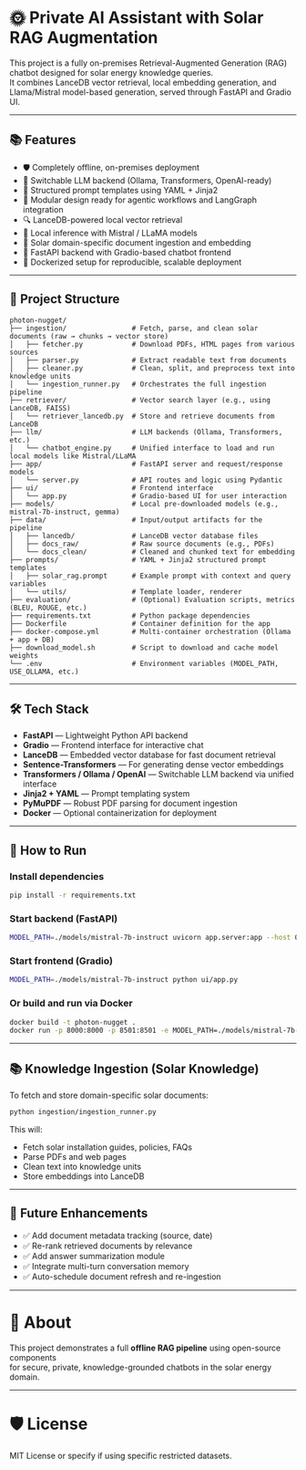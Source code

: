 # 🌞 Private AI Assistant with Solar RAG Augmentation

This project is a fully on-premises Retrieval-Augmented Generation (RAG) chatbot designed for solar energy knowledge queries.  
It combines LanceDB vector retrieval, local embedding generation, and Llama/Mistral model-based generation, served through FastAPI and Gradio UI.

---

## 📚 Features

- 🛡️ Completely offline, on-premises deployment
- 🔁 Switchable LLM backend (Ollama, Transformers, OpenAI-ready)
- 📄 Structured prompt templates using YAML + Jinja2
- 🧩 Modular design ready for agentic workflows and LangGraph integration
- 🔍 LanceDB-powered local vector retrieval
- 🤖 Local inference with Mistral / LLaMA models
- 📝 Solar domain-specific document ingestion and embedding
- 🚀 FastAPI backend with Gradio-based chatbot frontend
- 🐳 Dockerized setup for reproducible, scalable deployment



---

## 📂 Project Structure

```
photon-nugget/
├── ingestion/                # Fetch, parse, and clean solar documents (raw → chunks → vector store)
│   ├── fetcher.py            # Download PDFs, HTML pages from various sources
│   ├── parser.py             # Extract readable text from documents
│   ├── cleaner.py            # Clean, split, and preprocess text into knowledge units
│   └── ingestion_runner.py   # Orchestrates the full ingestion pipeline
├── retriever/                # Vector search layer (e.g., using LanceDB, FAISS)
│   └── retriever_lancedb.py  # Store and retrieve documents from LanceDB
├── llm/                      # LLM backends (Ollama, Transformers, etc.)
│   └── chatbot_engine.py     # Unified interface to load and run local models like Mistral/LLaMA
├── app/                      # FastAPI server and request/response models
│   └── server.py             # API routes and logic using Pydantic
├── ui/                       # Frontend interface
│   └── app.py                # Gradio-based UI for user interaction
├── models/                   # Local pre-downloaded models (e.g., mistral-7b-instruct, gemma)
├── data/                     # Input/output artifacts for the pipeline
│   ├── lancedb/              # LanceDB vector database files
│   ├── docs_raw/             # Raw source documents (e.g., PDFs)
│   └── docs_clean/           # Cleaned and chunked text for embedding
├── prompts/                  # YAML + Jinja2 structured prompt templates
│   ├── solar_rag.prompt      # Example prompt with context and query variables
│   └── utils/                # Template loader, renderer
├── evaluation/               # (Optional) Evaluation scripts, metrics (BLEU, ROUGE, etc.)
├── requirements.txt          # Python package dependencies
├── Dockerfile                # Container definition for the app
├── docker-compose.yml        # Multi-container orchestration (Ollama + app + DB)
├── download_model.sh         # Script to download and cache model weights
└── .env                      # Environment variables (MODEL_PATH, USE_OLLAMA, etc.)

```

---

## 🛠️ Tech Stack

- **FastAPI** — Lightweight Python API backend
- **Gradio** — Frontend interface for interactive chat
- **LanceDB** — Embedded vector database for fast document retrieval
- **Sentence-Transformers** — For generating dense vector embeddings
- **Transformers / Ollama / OpenAI** — Switchable LLM backend via unified interface
- **Jinja2 + YAML** — Prompt templating system
- **PyMuPDF** — Robust PDF parsing for document ingestion
- **Docker** — Optional containerization for deployment

---

## 🚀 How to Run

### Install dependencies
```bash
pip install -r requirements.txt
```

### Start backend (FastAPI)
```bash
MODEL_PATH=./models/mistral-7b-instruct uvicorn app.server:app --host 0.0.0.0 --port 8000
```

### Start frontend (Gradio)
```bash
MODEL_PATH=./models/mistral-7b-instruct python ui/app.py
```

### Or build and run via Docker
```bash
docker build -t photon-nugget .
docker run -p 8000:8000 -p 8501:8501 -e MODEL_PATH=./models/mistral-7b-instruct photon-nugget
```

---

## 📚 Knowledge Ingestion (Solar Knowledge)

To fetch and store domain-specific solar documents:

```bash
python ingestion/ingestion_runner.py
```

This will:
- Fetch solar installation guides, policies, FAQs
- Parse PDFs and web pages
- Clean text into knowledge units
- Store embeddings into LanceDB

---

## 🌟 Future Enhancements

- ✅ Add document metadata tracking (source, date)
- ✅ Re-rank retrieved documents by relevance
- ✅ Add answer summarization module
- ✅ Integrate multi-turn conversation memory
- ✅ Auto-schedule document refresh and re-ingestion

---

# 🚀 About

This project demonstrates a full **offline RAG pipeline** using open-source components  
for secure, private, knowledge-grounded chatbots in the solar energy domain.

---

# 🛡️ License

MIT License or specify if using specific restricted datasets.